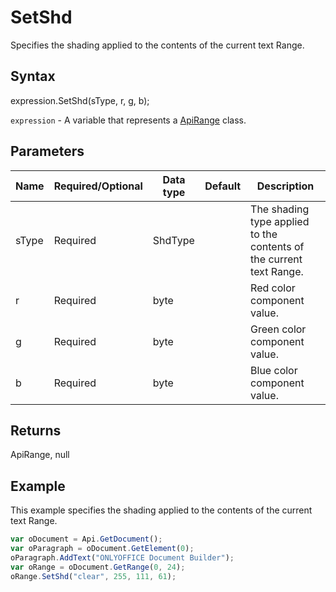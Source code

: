 # SetShd

Specifies the shading applied to the contents of the current text Range.

## Syntax

expression.SetShd(sType, r, g, b);

`expression` - A variable that represents a [ApiRange](../ApiRange.md) class.

## Parameters

| **Name** | **Required/Optional** | **Data type** | **Default** | **Description** |
| ------------- | ------------- | ------------- | ------------- | ------------- |
| sType | Required | ShdType |  | The shading type applied to the contents of the current text Range. |
| r | Required | byte |  | Red color component value. |
| g | Required | byte |  | Green color component value. |
| b | Required | byte |  | Blue color component value. |

## Returns

ApiRange, null

## Example

This example specifies the shading applied to the contents of the current text Range.

```javascript
var oDocument = Api.GetDocument();
var oParagraph = oDocument.GetElement(0);
oParagraph.AddText("ONLYOFFICE Document Builder");
var oRange = oDocument.GetRange(0, 24);
oRange.SetShd("clear", 255, 111, 61);
```
